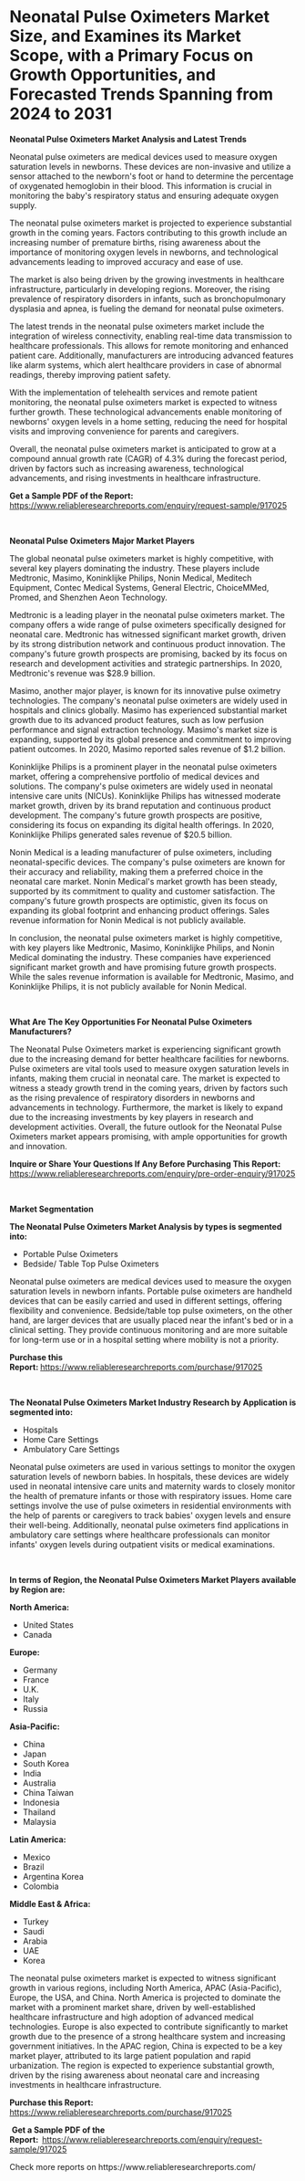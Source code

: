<p><h1>Neonatal Pulse Oximeters Market Size, and Examines its Market Scope, with a Primary Focus on Growth Opportunities, and Forecasted Trends Spanning from 2024 to 2031</h1></p><p><strong>Neonatal Pulse Oximeters Market Analysis and Latest Trends</strong></p>
<p><p>Neonatal pulse oximeters are medical devices used to measure oxygen saturation levels in newborns. These devices are non-invasive and utilize a sensor attached to the newborn's foot or hand to determine the percentage of oxygenated hemoglobin in their blood. This information is crucial in monitoring the baby's respiratory status and ensuring adequate oxygen supply.</p><p>The neonatal pulse oximeters market is projected to experience substantial growth in the coming years. Factors contributing to this growth include an increasing number of premature births, rising awareness about the importance of monitoring oxygen levels in newborns, and technological advancements leading to improved accuracy and ease of use.</p><p>The market is also being driven by the growing investments in healthcare infrastructure, particularly in developing regions. Moreover, the rising prevalence of respiratory disorders in infants, such as bronchopulmonary dysplasia and apnea, is fueling the demand for neonatal pulse oximeters.</p><p>The latest trends in the neonatal pulse oximeters market include the integration of wireless connectivity, enabling real-time data transmission to healthcare professionals. This allows for remote monitoring and enhanced patient care. Additionally, manufacturers are introducing advanced features like alarm systems, which alert healthcare providers in case of abnormal readings, thereby improving patient safety.</p><p>With the implementation of telehealth services and remote patient monitoring, the neonatal pulse oximeters market is expected to witness further growth. These technological advancements enable monitoring of newborns' oxygen levels in a home setting, reducing the need for hospital visits and improving convenience for parents and caregivers.</p><p>Overall, the neonatal pulse oximeters market is anticipated to grow at a compound annual growth rate (CAGR) of 4.3% during the forecast period, driven by factors such as increasing awareness, technological advancements, and rising investments in healthcare infrastructure.</p></p>
<p><strong>Get a Sample PDF of the Report:&nbsp;</strong> <a href="https://www.reliableresearchreports.com/enquiry/request-sample/917025">https://www.reliableresearchreports.com/enquiry/request-sample/917025</a></p>
<p>&nbsp;</p>
<p><strong>Neonatal Pulse Oximeters Major Market Players</strong></p>
<p><p>The global neonatal pulse oximeters market is highly competitive, with several key players dominating the industry. These players include Medtronic, Masimo, Koninklijke Philips, Nonin Medical, Meditech Equipment, Contec Medical Systems, General Electric, ChoiceMMed, Promed, and Shenzhen Aeon Technology.</p><p>Medtronic is a leading player in the neonatal pulse oximeters market. The company offers a wide range of pulse oximeters specifically designed for neonatal care. Medtronic has witnessed significant market growth, driven by its strong distribution network and continuous product innovation. The company's future growth prospects are promising, backed by its focus on research and development activities and strategic partnerships. In 2020, Medtronic's revenue was $28.9 billion.</p><p>Masimo, another major player, is known for its innovative pulse oximetry technologies. The company's neonatal pulse oximeters are widely used in hospitals and clinics globally. Masimo has experienced substantial market growth due to its advanced product features, such as low perfusion performance and signal extraction technology. Masimo's market size is expanding, supported by its global presence and commitment to improving patient outcomes. In 2020, Masimo reported sales revenue of $1.2 billion.</p><p>Koninklijke Philips is a prominent player in the neonatal pulse oximeters market, offering a comprehensive portfolio of medical devices and solutions. The company's pulse oximeters are widely used in neonatal intensive care units (NICUs). Koninklijke Philips has witnessed moderate market growth, driven by its brand reputation and continuous product development. The company's future growth prospects are positive, considering its focus on expanding its digital health offerings. In 2020, Koninklijke Philips generated sales revenue of $20.5 billion.</p><p>Nonin Medical is a leading manufacturer of pulse oximeters, including neonatal-specific devices. The company's pulse oximeters are known for their accuracy and reliability, making them a preferred choice in the neonatal care market. Nonin Medical's market growth has been steady, supported by its commitment to quality and customer satisfaction. The company's future growth prospects are optimistic, given its focus on expanding its global footprint and enhancing product offerings. Sales revenue information for Nonin Medical is not publicly available.</p><p>In conclusion, the neonatal pulse oximeters market is highly competitive, with key players like Medtronic, Masimo, Koninklijke Philips, and Nonin Medical dominating the industry. These companies have experienced significant market growth and have promising future growth prospects. While the sales revenue information is available for Medtronic, Masimo, and Koninklijke Philips, it is not publicly available for Nonin Medical.</p></p>
<p>&nbsp;</p>
<p><strong>What Are The Key Opportunities For Neonatal Pulse Oximeters Manufacturers?</strong></p>
<p><p>The Neonatal Pulse Oximeters market is experiencing significant growth due to the increasing demand for better healthcare facilities for newborns. Pulse oximeters are vital tools used to measure oxygen saturation levels in infants, making them crucial in neonatal care. The market is expected to witness a steady growth trend in the coming years, driven by factors such as the rising prevalence of respiratory disorders in newborns and advancements in technology. Furthermore, the market is likely to expand due to the increasing investments by key players in research and development activities. Overall, the future outlook for the Neonatal Pulse Oximeters market appears promising, with ample opportunities for growth and innovation.</p></p>
<p><strong>Inquire or Share Your Questions If Any Before Purchasing This Report:</strong> <a href="https://www.reliableresearchreports.com/enquiry/pre-order-enquiry/917025">https://www.reliableresearchreports.com/enquiry/pre-order-enquiry/917025</a></p>
<p>&nbsp;</p>
<p><strong>Market Segmentation</strong></p>
<p><strong>The Neonatal Pulse Oximeters Market Analysis by types is segmented into:</strong></p>
<p><ul><li>Portable Pulse Oximeters</li><li>Bedside/ Table Top Pulse Oximeters</li></ul></p>
<p><p>Neonatal pulse oximeters are medical devices used to measure the oxygen saturation levels in newborn infants. Portable pulse oximeters are handheld devices that can be easily carried and used in different settings, offering flexibility and convenience. Bedside/table top pulse oximeters, on the other hand, are larger devices that are usually placed near the infant's bed or in a clinical setting. They provide continuous monitoring and are more suitable for long-term use or in a hospital setting where mobility is not a priority.</p></p>
<p><strong>Purchase this Report:&nbsp;</strong><a href="https://www.reliableresearchreports.com/purchase/917025">https://www.reliableresearchreports.com/purchase/917025</a></p>
<p>&nbsp;</p>
<p><strong>The Neonatal Pulse Oximeters Market Industry Research by Application is segmented into:</strong></p>
<p><ul><li>Hospitals</li><li>Home Care Settings</li><li>Ambulatory Care Settings</li></ul></p>
<p><p>Neonatal pulse oximeters are used in various settings to monitor the oxygen saturation levels of newborn babies. In hospitals, these devices are widely used in neonatal intensive care units and maternity wards to closely monitor the health of premature infants or those with respiratory issues. Home care settings involve the use of pulse oximeters in residential environments with the help of parents or caregivers to track babies' oxygen levels and ensure their well-being. Additionally, neonatal pulse oximeters find applications in ambulatory care settings where healthcare professionals can monitor infants' oxygen levels during outpatient visits or medical examinations.</p></p>
<p>&nbsp;</p>
<p><strong>In terms of Region, the Neonatal Pulse Oximeters Market Players available by Region are:</strong></p>
<p>
    <p> <strong> North America: </strong>
        <ul>
            <li>United States</li>
            <li>Canada</li>
        </ul>
        </p> 
    <p> <strong> Europe: </strong>
        <ul>
            <li>Germany</li>
            <li>France</li>
            <li>U.K.</li>
            <li>Italy</li>
            <li>Russia</li>
        </ul>
        </p> 
    <p> <strong> Asia-Pacific: </strong>
        <ul>
            <li>China</li>
            <li>Japan</li>
            <li>South Korea</li>
            <li>India</li>
            <li>Australia</li>
            <li>China Taiwan</li>
            <li>Indonesia</li>
            <li>Thailand</li>
            <li>Malaysia</li>
        </ul>
        </p> 
    <p> <strong> Latin America: </strong>
        <ul>
            <li>Mexico</li>
            <li>Brazil</li>
            <li>Argentina Korea</li>
            <li>Colombia</li>
        </ul>
        </p> 
    <p> <strong> Middle East & Africa: </strong>
        <ul>
            <li>Turkey</li>
            <li>Saudi</li>
            <li>Arabia</li>
            <li>UAE</li>
            <li>Korea</li>
        </ul>
    </p>
    </p>
<p><p>The neonatal pulse oximeters market is expected to witness significant growth in various regions, including North America, APAC (Asia-Pacific), Europe, the USA, and China. North America is projected to dominate the market with a prominent market share, driven by well-established healthcare infrastructure and high adoption of advanced medical technologies. Europe is also expected to contribute significantly to market growth due to the presence of a strong healthcare system and increasing government initiatives. In the APAC region, China is expected to be a key market player, attributed to its large patient population and rapid urbanization. The region is expected to experience substantial growth, driven by the rising awareness about neonatal care and increasing investments in healthcare infrastructure.</p></p>
<p><strong>Purchase this Report: </strong><a href="https://www.reliableresearchreports.com/purchase/917025">https://www.reliableresearchreports.com/purchase/917025</a></p>
<p>&nbsp;<strong>Get a Sample PDF of the Report:&nbsp;&nbsp;</strong><a href="https://www.reliableresearchreports.com/enquiry/request-sample/917025">https://www.reliableresearchreports.com/enquiry/request-sample/917025</a></p>
<p><strong></strong></p>
<p>Check more reports on https://www.reliableresearchreports.com/</p>